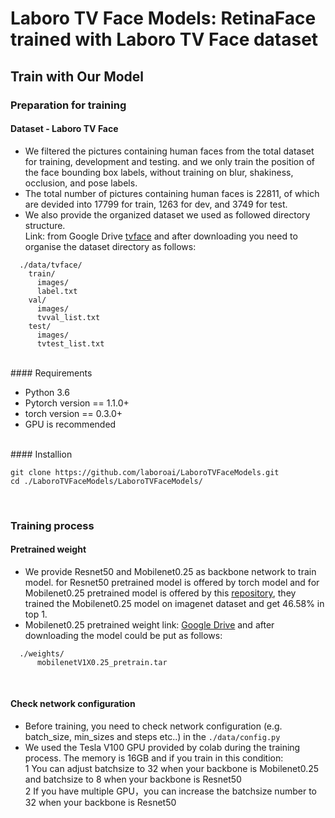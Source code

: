 Laboro TV Face Models: RetinaFace trained with Laboro TV Face dataset
======

Train with Our Model
---
### Preparation for training<br>
#### Dataset - Laboro TV Face <br>

* We filtered the pictures containing human faces from the total dataset for training, development and testing. and we only train the position of the face bounding box labels, without training on blur, shakiness, occlusion, and pose labels.<br>
* The total number of pictures containing human faces is 22811, of which are devided into 17799 for train, 1263 for dev, and 3749 for test.<br>
* We also provide the organized dataset we used as followed directory structure. <br>
Link: from Google Drive [tvface](https://drive.google.com/drive/folders/1zT16rpWvVJrnDKG13mU6rkMXlZP9F01E?usp=sharing)
and after downloading you need to organise the dataset directory as follows:<br>
```
  ./data/tvface/
    train/
      images/
      label.txt
    val/
      images/
      tvval_list.txt
    test/
      images/
      tvtest_list.txt
```
<br>
#### Requirements<br>

* Python 3.6<br>
* Pytorch version == 1.1.0+<br>
* torch version == 0.3.0+<br>
* GPU is recommended<br>
<br>
#### Installion<br>

```linux
git clone https://github.com/laboroai/LaboroTVFaceModels.git
cd ./LaboroTVFaceModels/LaboroTVFaceModels/
```
<br>

### Training process<br>
#### Pretrained weight<br>
* We provide Resnet50 and Mobilenet0.25 as backbone network to train model. for Resnet50 pretrained model is offered by torch model and for Mobilenet0.25 pretrained model is offered by this [repository](https://github.com/biubug6/Pytorch_Retinaface), they trained the Mobilenet0.25 model on imagenet dataset and get 46.58% in top 1. <br>
* Mobilenet0.25 pretrained weight link: [Google Drive](https://drive.google.com/file/d/1bilHHmGKfuqjQ3V7loqLRGgpAP8KHIKV/view?usp=sharing) and after downloading the model could be put as follows:
```linux
  ./weights/
      mobilenetV1X0.25_pretrain.tar
```
<br>

#### Check network configuration<br>

* Before training, you need to check network configuration (e.g. batch_size, min_sizes and steps etc..) in the ```./data/config.py```
* We used the Tesla V100 GPU provided by colab during the training process. The memory is 16GB and if you train in this condition:<br>
      1     You can adjust batchsize to 32 when your backbone is Mobilenet0.25 and batchsize to 8 when your backbone is Resnet50<br>
      2     If you have multiple GPU，you can increase the batchsize number to 32 when your backbone is Resnet50<br>




